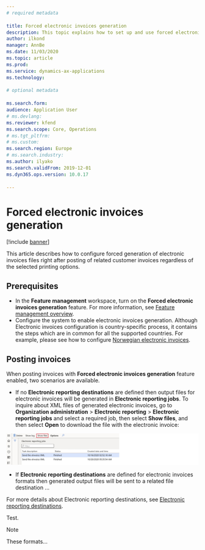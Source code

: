 ```yaml
---
# required metadata

title: Forced electronic invoices generation
description: This topic explains how to set up and use forced electronic invoices generation.
author: ilkond
manager: AnnBe
ms.date: 11/03/2020
ms.topic: article
ms.prod: 
ms.service: dynamics-ax-applications
ms.technology: 

# optional metadata

ms.search.form: 
audience: Application User
# ms.devlang: 
ms.reviewer: kfend
ms.search.scope: Core, Operations
# ms.tgt_pltfrm: 
# ms.custom: 
ms.search.region: Europe
# ms.search.industry: 
ms.author: ilyako
ms.search.validFrom: 2019-12-01
ms.dyn365.ops.version: 10.0.17

---
```


# Forced electronic invoices generation

[!include [banner](../includes/banner.md)]

This article describes how to configure forced generation of electronic invoices files right after posting of related customer invoices regardless of the selected printing options.

## Prerequisites

- In the **Feature management** workspace, turn on the **Forced electronic invoices generation** feature. For more information, see [Feature management overview](../../fin-and-ops/get-started/feature-management/feature-management-overview.md).
- Configure the system to enable electronic invoices generation. Although Electronic invoices configuration is country-specific process, it contains the steps which are in common for all the supported countries. For example, please see how to configure [Norwegian electronic invoices](emea-nor-e-invoices.md).

## Posting invoices
When posting invoices with **Forced electronic invoices generation** feature enabled, two scenarios are available.

- If no **Electronic reporting destinations** are defined then output files for electronic invoices will be generated in **Electronic reporting jobs**. To inquire about XML files of generated electronic invoices, go to **Organization administration** \> **Electronic reporting** \> **Electronic reporting jobs** and select a required job, then select **Show files**, and then select **Open** to download the file with the electronic invoice:

![Show e-invoice](media/emea-nor-ger-einvoice-open.jpg)

- If **Electronic reporting destinations** are defined for electronic invoices formats then generated output files will be sent to a related file destination ...

For more details about Electronic reporting destinations, see [Electronic reporting destinations](../../fin-ops-core/dev-itpro/analytics/electronic-reporting-destinations.md).




Test.

> [!NOTE]
> These formats...
